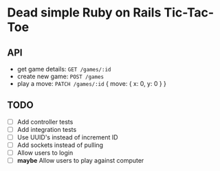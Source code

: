 # Dead simple Ruby on Rails Tic-Tac-Toe

## API
- get game details: `GET /games/:id`
- create new game: `POST /games`
- play a move: `PATCH /games/:id` { move: { x: 0, y: 0 } }

## TODO
- [ ] Add controller tests
- [ ] Add integration tests
- [ ] Use UUID's instead of increment ID
- [ ] Add sockets instead of pulling
- [ ] Allow users to login
- [ ] **maybe** Allow users to play against computer